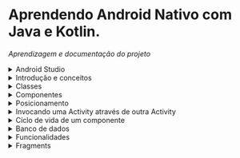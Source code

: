 # Aprendendo Android Nativo com Java e Kotlin.

*Aprendizagem e documentação do projeto*
<details>
 <summary>Android Studio</summary>

 ## Build
 - `limpar projeto` : *build -> clean project*
 - `Rebuildar` : *build -> Rebuild project* ou *Marteinho da aba build*
   
 - `Ctrl + F` Pesquisar uma palavra em um arquivo.
 - `Ctrl + N` Pesquisar classes
 - `Ctrl + Shift + F` Pesquisar uma palavra no projeto inteiro
 - `Alt + Shift + X` Fecha todas as abas
 - `Crlt + Shift + F12` Fecha todas as telas que não estão sendo usadas
 - `Crlt + R` Renomear palavras iguais com auxílio da IDE
 - `Alt + J` Renormar palavras iguais de forma simutânea

 ## Adb connect
 Comandos para conectar o celular por wi-fi
 - 1- `cd C:/platform-tools`
 - 2- Comando para derrubar o server: `.\adb kill-server`
 - 3- Comando para levantar: `.\adb start-server`
 - 4- Comando para ver os dispositivos conectados: `.\adb devices`
 - 5- Comando para escolher a porta: `.\adb tcpip 5555`
 - 6- Comando para conectar: `.\adb connect ip_celular:5555`
 
 **Download ADB:** [platform-tools-latest-windows.zip](https://github.com/user-attachments/files/19373116/platform-tools-latest-windows.zip)


 ## Debugg
  - https://developer.android.com/studio/inspect/database

 ## Diretórios
  - *res/drawable*: Pasta onde é guardada imagens que podem ser usadas no aplicativo
  - *res/mipmap* : Guarda ícones
  - *res/values* : Utils
   
</details>
<details>
 <summary>Introdução e conceitos</summary>

 # Introdução e conceitos básicos
 
 ## AndroidManifest
  - A Activity de entrada deve ser declarada nesse aquivo

 ## Montagem e exibição de uma tela

 ### Activity
  - Activity representa uma tela com  qual o usuário pode interagir
  - Uma classe genérica é criada e extende a classe Activity, dessa forma a classe recebe os métodos e propriedades de uma activity.
  - Toda classe que extende de Activity possui um arquivo xml onde será declarado os componentes.
 
 ### View
  - O objeto View no Android é a base para a construção de qualquer elemento de interface do usuário.
  - Cada componente de UI, como botões, campos de texto, layouts, etc., são subclasses de View.
 
 ### Layout
  - Layouts são contêineres especiais que organizam outros elementos de interface do usuário (como botões, campos de texto, etc.) em uma determinada disposição na tela.
  - Alguns exemplos de layouts incluem LinearLayout, RelativeLayout, FrameLayout, ConstraintLayout,

 ### Método setContentView
  - Método da classe Activity que define o que será exibido na interface para o usuário de UI.
  - O método aceita em seu parâmetro um argumento que seja uma subclasse de View.

 ### R
  - Objeto que da acesso a arquivos de layout, strings, imagens, cores, estilos e outros tipos de recursos.
  - A classe R é dividida em várias subclasses internas, cada uma correspondendo a um tipo específico de recurso. Por exemplo, R.layout contém identificadores para todos os arquivos de layout, R.string e etc.

 *EXEMPLO*
```java
public class MainActivity extends Activity {

  @Override
  protected void onCreate(@Nullable Bundle savedInstanceState) {
    super.onCreate(savedInstanceState);
    View view = new View(this);
    setContentView(R.layout.activity_main);
  }
}
```

 ### Intent
  - Classe que permite iniciar uma Activity a partir de outra
  - Chamar outros apps como abrir câmera ou e-mail
  - Enviar dados entre Activitys

 #### Intent Explícita
 *Especifica diretamente a classe da Activity que será iniciada.*
 
 `Navegação entre Activitys`
 ```java
  Intent intent = new Intent(OndeEstouActivity.this, ParaOndeIreiActivity.class);
  startActivity(intent);
 ```

 `Passagem de dados entre Activitys`

 
 
 ```java
 //Parcelable: Em situações em que o dado passado é um objeto personalizado, esse dado deverá ser serializado através da implementação da interface Parcelable

 Intent intent = new Intent(MainActivity.this, SegundaActivity.class);
 intent.putExtra("chave", "Olá, Segunda Activity!");
 startActivity(intent);

 //Recuperando od dados na SegundaActivity
 String mensagem = getIntent().getStringExtra("chave");
 Toast.makeText(this, mensagem, Toast.LENGTH_SHORT).show();


 ```
 #### Intent Implícita
 *Usamos Intent implícita quando não sabemos exatamente qual app será aberto*
 ```java
 Intent intent = new Intent(MediaStore.ACTION_IMAGE_CAPTURE);
 ```
 - `MediaStore.ACTION_IMAGE_CAPTURE`: é uma ação predefinida que indica ao Android que queremos capturar uma imagem.

 ## Namespace usados no arquivo xml
  - `xmlns:android`: Dar acesso a todos os atributos do sistema operacional do android.
  - `xmlns:tools`: Usado para acessar as ferramentas de design do Android Studio que podem ajudar a melhorar a aparência do layout no editor de layout, mas não afetam o layout em tempo de execução.
  - `xmlns:app`: Usado para acessar atributos personalizados que você definiu em seu aplicativo

 ## View Binding
  - View Binding é um recurso do Android que gera uma classe vinculada ao layout XML, permitindo acessar as views de forma segura e eficiente, sem findViewById().
  - Exemplo: Se o layout for activity_principal.xml, o ViewBinding gerará automaticamente a classe ActivityPrincipalBinding.
  - Uso: Os elementos do layout, como TextView, Button, etc., podem ser acessados diretamente como atributos da classe de binding.
  - https://www.alura.com.br/artigos/view-binding-android

 ### 1: Declarar ViewBinding em build.gradle
 ```html
 buildFeatures {
        viewBinding true
 }
 ```

 ### 2: Limpar e Rebuildar o projeto

 ### 3: Implementando ViewBinding
 
 *Sem View Binding*
 ```java
 private ActivityListaProdutosBinding activityListaProdutosBinding;

  @Override
  protected void onCreate(@Nullable Bundle savedInstanceState) {
    super.onCreate(savedInstanceState);

    setContentView(R.layout.activity_lista_produtos);
    configuraFloatingActionButton();
 }
 ```

 *Com ViewBinding*
 ```java
 private ActivityListaProdutosBinding activityListaProdutosBinding;

  @Override
  protected void onCreate(@Nullable Bundle savedInstanceState) {
    super.onCreate(savedInstanceState);

    activityListaProdutosBinding = ActivityListaProdutosBinding.inflate(getLayoutInflater());
    setContentView(activityListaProdutosBinding.getRoot());

    configuraFloatingActionButton();
 }
 ```

 ## Interface Pacelable
  -  Permiti que objetos sejam passados entre Activities ou Fragments.
 
</details>

<details>
 <summary>Classes</summary>
 
# Classes

## Bitmap
 - Classe usada para representar e manipular uma imagem.

### Métodos
 - `Método para transformar uma imagem em um objeto Bitmap`: Bitmap bitmap = BitmapFactory.decodeResource(getResources(), R.drawable.imagem);
 - `Método para redimensionar um Bitmap` : Bitmap miniatura = Bitmap.createScaledBitmap(bitmapOriginal, larguraMiniatura, alturaMiniatura, true);

 Passando uma imagem para imageView usando apenas o id do drawable
 ```java
 int imagemId = R.drawable.exemplo_imagem; // Guarda a referência da imagem
 imageView.setImageResource(imagemId); // Define a imagem no ImageView

 ```
</details>

<details>
 <summary>Componentes</summary>

 # Componentes
  
   <details>
   <summary>Alert Dialog</summary>

   # Alert Dialog
   *Caixa de diálogo*
   - `AlertDialog.Builder`: Classe interna estática responsável por configurar a caixa de diálogo

   ### Forma curta
   - Útil quando não há necessidade de modificar o AlertDialog após a criação.

   ```java
    private void showAlertDialog() {
        AlertDialog.Builder builder = new AlertDialog.Builder(this);
        builder.setTitle("Confirmação");
        builder.setMessage("Deseja confirmar esta ação?");

        // Botão de Confirmar
        builder.setPositiveButton("Confirmar", (dialog, which) -> 
            Toast.makeText(this, "Confirmado!", Toast.LENGTH_SHORT).show()
        );

        // Botão de Cancelar
        builder.setNegativeButton("Cancelar", (dialog, which) -> dialog.dismiss());

        AlertDialog alertDialog = builder.create();
        alertDialog.show();
    }
   ```
   
   ### Forma completa
   - Precisa alterar dinamicamente o diálogo depois de criá-lo (ex.: habilitar/desabilitar botões)
   - Exemplo: Desativar o botão de confirmar até o usuário confirmar que leu os termos.
  
   ```java
     private void showAlertDialog() {
        AlertDialog.Builder builder = new AlertDialog.Builder(this);
        builder.setTitle("Termos de Uso");
        builder.setMessage("Você deve aceitar os termos antes de continuar.");

        // Criando um CheckBox programaticamente
        CheckBox checkBox = new CheckBox(this);
        checkBox.setText("Li e aceito os termos");

        // Criando um layout para adicionar o CheckBox ao diálogo
        LinearLayout layout = new LinearLayout(this);
        layout.setPadding(50, 20, 50, 20);
        layout.addView(checkBox);

        builder.setView(layout);

        // Criando o diálogo, mas ainda não exibindo
        AlertDialog alertDialog = builder.create();

        // Adicionando os botões
        builder.setPositiveButton("Confirmar", (dialog, which) -> 
            Toast.makeText(this, "Termos aceitos!", Toast.LENGTH_SHORT).show()
        );
        builder.setNegativeButton("Cancelar", (dialog, which) -> dialog.dismiss());

        // Exibindo o diálogo após adicionar os botões
        alertDialog = builder.show();

        // Obtendo o botão "Confirmar" e desativando inicialmente
        Button positiveButton = alertDialog.getButton(DialogInterface.BUTTON_POSITIVE);
        positiveButton.setEnabled(false);

        // Ativar o botão "Confirmar" somente se o usuário marcar o CheckBox
        checkBox.setOnCheckedChangeListener((buttonView, isChecked) -> 
            positiveButton.setEnabled(isChecked)
        );
    }
   ```

  ### Por que usar LinerLayout
  - Esse trecho é necessário porque o AlertDialog.Builder não possui suporte direto para adicionar um CheckBox no layout padrão do diálogo. Ele apenas permite definir título, mensagem e botões.
  - O método setView(View view) do AlertDialog.Builder permite definir um layout personalizado para o diálogo. No entanto, não podemos simplesmente passar um CheckBox diretamente. O Android exige que os componentes sejam organizados dentro de um container, como LinearLayout.

 
  </details>
  
  <details>
   <summary>Containers</summary>
   
   # Containers
   - Assim como os Layouts, os Containers também foram feitos para comportar outras views.
   
  <details>
   <summary>RecyclerView</summary>

   # RecyclerView
   - É um tipo de ViewGroup usado para comportar `Views` no formato de lista.
   - Comporta listas horizontais e verticais.

   ## Exibição de itens dinâmicos com RecyclerView
   - `tools:listitem="@layout/produto_item"`: Atributo que recebe a View que será renderizada

   ### Classe Adapter
   ```java
   package projeto.piloto.orgs.ui.recyclerview.adapter;

   import android.content.Context;
   import android.view.LayoutInflater;
   import android.view.View;
   import android.view.ViewGroup;
   import android.widget.TextView;

   import androidx.annotation.NonNull;
   import androidx.recyclerview.widget.RecyclerView;

   import java.util.List;

   import projeto.piloto.orgs.R;
   import projeto.piloto.orgs.model.Produto;

   public class ListaProdutosAdapter extends RecyclerView.Adapter<ListaProdutosAdapter.ViewHolder> {

     private Context context;
     private List<Produto> produtos;

     public ListaProdutosAdapter(Context context, List<Produto> produtos) {
     this.context = context;
     this.produtos = produtos;
   }

   @NonNull
   @Override
   public ViewHolder onCreateViewHolder(@NonNull ViewGroup parent, int viewType) {
     LayoutInflater layoutInflater = LayoutInflater.from(this.context);
     View view = layoutInflater.inflate(R.layout.produto_item, parent, false);
     return new ViewHolder(view);
   }

   @Override
   public void onBindViewHolder(@NonNull ListaProdutosAdapter.ViewHolder holder, int position) {
     Produto produto = produtos.get(position);
     holder.vincula(produto);
   }

   @Override
   public int getItemCount() {
     return produtos.size();
   }

   public class ViewHolder extends RecyclerView.ViewHolder {
     private TextView nome;
     private TextView descricao;
     private TextView preco;

     public ViewHolder(@NonNull View itemView) {
       super(itemView);
       nome = itemView.findViewById(R.id.nome);
       descricao = itemView.findViewById(R.id.descricao);
       preco = itemView.findViewById(R.id.preco);
     }

    public void vincula(Produto produto) {
       nome.setText(produto.getNome());
       descricao.setText(produto.getDescricao());
       preco.setText(produto.getPreco().toString());
     }
    }
   }

   ```
   
   ### ViewHolder 
   - ViewHolderé uma classe que contém referências para as views que compõem cada item de uma lista.Exemplo, uma lista de cards onde cada card possui três textos.Cada card será uma instância de ViewHolder e os texto serão seus atributos.

   *EXEMPLO*
   - O construtor da classe atribui as propriedades da classe aos id's do `xml` correspondentes aos TextViews
   - O método vincula é chamado no método onBindViewHolder e recebe um produto, esse produto é do tipo ViewHolder.Após isso o método atribui os valores das propriedade Produto as propriedades da classe ViewHolder
   ```java
   class ViewHolder extends RecyclerView.ViewHolder {
        private TextView nome;
        private TextView descricao;
        private TextView valor;

        public ViewHolder(@NonNull View itemView) {
            super(itemView);
            nome = itemView.findViewById(R.id.nome);
            descricao = itemView.findViewById(R.id.descricao);
            valor = itemView.findViewById(R.id.preco);
        }

        public void vincula(Produto produto) {
            nome.setText(produto.getNome());
            descricao.setText(produto.getDescricao());
            valor.setText(produto.getValor().toPlainString());
        }
    }
   ```

   ### Método onCreateViewHolder
   - Este método é chamado internamente por RecyclerView para criar um novo ViewHolder que precisa ser representado na tela.
   - O método aceita dois parâmetros, uma ViewGroup e a vista.

   *Inflando Layouts*
   - primeiro, uma variavel do tipo LayoutInflater é instânciada com um contexto escolhido
   - O método `inflate` retorna uma View com base em um contexto
   - contexto pode ser uma classe que extende de activity onde é executada a lógica de um layout xml
   - A classe LayoutInflater da a possibilidade de retornar qualquer view com base em qualquer contexto
   
   ```java
    @NonNull
    @Override
    public ViewHolder onCreateViewHolder(@NonNull ViewGroup parent, int viewType) {
	LayoutInflater inflater = LayoutInflater.from(contexto);
	View view = inflater.inflate(R.layout.produto_item, parent, false);
        return new ViewHolder(view);
    }
   ```

   ### Método onBindViewHolder
   - O método recebe um Produto e chama o método vincula que atribui os valores do Produto as propriedades do ViewHolder.

   ```java
    @Override
    public void onBindViewHolder(@NonNull ListaProdutosAdapter.ViewHolder holder, int position) {
      Produto produto = produtos.get(position);
      holder.vincula(produto);
    }

   ```
   ### MainActivity
   - O LinearLayoutManager é um tipo de LayoutManager que posiciona os itens em uma lista vertical ou horizontal.
   - Quando você cria uma nova instância de LinearLayoutManager, você precisa passar um Context
   - Sem um LayoutManager, o RecyclerView não saberia como organizar e exibir os itens.
   - O layoutManager também pode ser declarado no activity_main na tag do RecyclerView `app:layoutManager="androidx.recyclerview.widget.LinearLayoutManager"`
   
   ```java
   package projeto.piloto.orgs.ui.activity;

     import android.app.Activity;
     import android.os.Bundle;
     import android.view.View;

     import androidx.annotation.Nullable;
     import androidx.recyclerview.widget.LinearLayoutManager;
     import androidx.recyclerview.widget.RecyclerView;

     import java.math.BigDecimal;
     import java.util.ArrayList;
     import java.util.List;

     import projeto.piloto.orgs.R;
      import projeto.piloto.orgs.model.Produto;
     import projeto.piloto.orgs.ui.recyclerview.adapter.ListaProdutosAdapter;

     public class MainActivity extends Activity {

     @Override
     protected void onCreate(@Nullable Bundle savedInstanceState) {
       super.onCreate(savedInstanceState);
       setContentView(R.layout.activity_main);

       RecyclerView recyclerView = findViewById(R.id.recyclerView);

       List<Produto> adapter = new ArrayList<>();
       adapter.add(new Produto("Arroz", "Arroz da marca A", BigDecimal.valueOf(10.00)));
       adapter.add(new Produto("Macarrão 2", "Macarrão da marca B", BigDecimal.valueOf(20.0)));
       adapter.add(new Produto("Leite", "Leite da marca Z", BigDecimal.valueOf(30.0)));
       adapter.add(new Produto("Ovos", "Ovos 20 unidades", BigDecimal.valueOf(40.0)));

       ListaProdutosAdapter listaProdutosAdapter = new ListaProdutosAdapter(this, adapter);  // instancia o adapter
       recyclerView.setAdapter(listaProdutosAdapter);  // seta o adapter no recyclerView atraves do setAdapter

       recyclerView.setLayoutManager(new LinearLayoutManager(this));
     }
   }

   ```
   
 
   
  </details>

  ## RecyclerView X ScrollView
   - `RecyclerView:` Usado para exibir uma lista grande e dinâmica de itens.
   - `ScrollView:` Usado para que o usuário role através de um layout simples que não muda.
     
  </details>
  
  <details> 
  <summary>ViewGroups</summary>

   # ViewGroups
   - É um tipo de `View` feita para comportar outras views, como textos, botões, imagens e etc.

   ## FrameLayout
   - Utilizado para organizar seus elementos de forma sobreposta (stacked). Ou seja, ele empilha os componentes dentro dele, exibindo um componente de cada vez no topo.
   
  </details>
   
   
</details>

<details>
 <summary>Posicionamento</summary>

 # Posicionamento

 ## Propriedades layout_width, height e weight
  
 - `match_parent:` Faz com que a `View` ocupe todo o espaço disponível do seu elemento pai NÃO respeitando as restrições do `ConstraintLayout`
 - `wrap_content:` Faz com que a `View` seja grande o suficiente para acomodar seu conteúdo.
 - `match_constraint ou 0dp:` Faz com que a `View` ocupe todo o espaço disponível do seu elemento pai respeitando as restrições do `ConstraintLayout`
 - `android:layout_weight="1":` Define um peso equilibrado para um view que divide o espaço com outras views com o uso combinado de `android:layout_width="0dp"` 

## Propriedade gravity
 - A propriedade é usada para indicar uma direção em que um componente será posicionado, como center,start,end,left e right.
 - `android:gravity:` Usado em uma ViewGroup pai indicar em qual direção os componentes filhos serão posicionados.
 - `android:layout_gravity:` Usado em uma View filha para indicar como ela irá se posicionar dentro do componente pai.

## Espaçamentos
 - `android:padding="dp"`
 - `android:layout_margin`

</details>

<details>
 <summary>Invocando uma Activity através de outra Activity</summary>

 ## Método setOnClickListener
  - setOnClickListener adiciona um evento de click em uma view.
  - Em seu parâmetro, o método recebe uma classe anônima que da acesso ao método onClick
  - O objeto Intent é usado para transmitir informações entre componentes

 ```java
 View floatingActionButton = findViewById(R.id.floatingActionButton);

 floatingActionButton.setOnClickListener(new View.OnClickListener() {
  @Override
  public void onClick(View v) {
    Intent intent = new Intent(MainActivity.this, FormularioProdutoActivity.class);
    startActivity(intent);
  }
});
 ```
 
</details>

<details>
 <summary>Cíclo de vida de um componente</summary>

  # Cíclo de vida de uma Activity

  ## onCreate
  - O método é chamado apenas uma vez quando a Activity é criada, sendo assim, esse é o momento para configurar componentes da interface, pois garante que a UI estará pronta antes do usuário interajir com a tela.

  *EXEMPLO*
  ```java
  @Override
  protected void onCreate(Bundle savedInstanceState) {
    super.onCreate(savedInstanceState);

    activityMainBinding = ActivityMainBinding.inflate(getLayoutInflater());

    EdgeToEdge.enable(this);
    setContentView(activityMainBinding.getRoot());


    ViewCompat.setOnApplyWindowInsetsListener(findViewById(R.id.main), (v, insets) -> {
      Insets systemBars = insets.getInsets(WindowInsetsCompat.Type.systemBars());
      v.setPadding(systemBars.left, systemBars.top, systemBars.right, systemBars.bottom);
      return insets;

    });

    btnAbrirCamera();
  }

  
  private void btnAbrirCamera(){

    View btnAbrirCamera = activityMainBinding.btnAbrirCamera;
    btnAbrirCamera.setOnClickListener(new View.OnClickListener() {
      @Override
      public void onClick(View view) {

        if (ContextCompat.checkSelfPermission(MainActivity.this, Manifest.permission.CAMERA) != PackageManager.PERMISSION_GRANTED) {
          ActivityCompat.requestPermissions(MainActivity.this, new String[]{Manifest.permission.CAMERA}, REQUEST_CAMERA_PERMISSION);
          // Se a permissão já não foi concedida em um momento anterior, a linha anterior chamará a função onRequestPermissionsResult
          // de forma implícita para requisitar a permissão e se a permissão for autorizada, o próprio método vai abrir a câmera.
        } else {
          abrirCamera();
        }

      }
    });
  }
  ```

  - `btnAbrirCamera` : O método recupera a view do layout e apenas configura o evento de clique. A ação do botão só funcionará depois que o usuário pressionar.

 ## onResume
 - Chamado todas as vezes que a tela está em execução
 
 ![Captura de tela de 2024-06-30 15-39-34](https://github.com/AthosGustavo/aplicativo-orgs/assets/112649935/7f061366-87a5-4581-b6cd-47bdc45e02ba)

 ![lifecycle-1](https://github.com/AthosGustavo/aplicativo-orgs/assets/112649935/de498277-2d29-490f-a290-0022bdc8b3af)
 
</details>

<details>
 <summary>Banco de dados</summary>

  # Banco de dados

  ## Room
  - `Implementando Romm`: https://developer.android.com/training/data-storage/room?hl=pt-br#java
  - `Métodos do DAO`: https://developer.android.com/training/data-storage/room/accessing-data?hl=pt-br

  ## Conversão de tipos
  - Em algunas situações o SQLite não possui uma correspondência para um tipo do java e nesse caso deve haver uma conversão.

  *Classe conversora*
  ```java
  import androidx.room.TypeConverter;
  import java.math.BigDecimal;

  public class BigDecimalConverter {

    @TypeConverter
    public static BigDecimal fromDouble(Double value) {
        return value == null ? null : BigDecimal.valueOf(value);
    }

    @TypeConverter
    public static Double toDouble(BigDecimal bigDecimal) {
        return bigDecimal == null ? null : bigDecimal.doubleValue();
    }
  }

  ```
 *Interface DAO*
 ```java
 import androidx.room.Dao;
 import androidx.room.Insert;
 import androidx.room.Query;
 import java.util.List;

 @Dao
 public interface ProdutoDao {

    @Insert
    void inserir(Produto produto);

    @Query("SELECT * FROM Produto")
    List<Produto> listarTodos();
 }


 ```

*Banco de dados*
```java
 import androidx.room.Database;
 import androidx.room.RoomDatabase;
 import androidx.room.TypeConverters;

 @Database(entities = {Produto.class}, version = 1)
 @TypeConverters({BigDecimalConverter.class}) // Adicionando o conversor
 public abstract class AppDatabase extends RoomDatabase {
    public abstract ProdutoDao produtoDao();
 }

```
</details>
<details>
 <summary>Funcionalidades</summary>

 # Funcionalidades

 ## Abertura de câmera no Android 7

 ### AndroidManifest
 ```xml
 <uses-permission android:name="android.permission.CAMERA" />
 <uses-feature android:name="android.hardware.camera" />
 ```
 ![image](https://github.com/user-attachments/assets/0443e331-6eba-4d84-a57b-b3d8ee80574f)

 ### MainActivity
 ```java
  package projeto.piloto.abrir_camera_android_sete;

import android.content.Intent;
import android.content.pm.PackageManager;
import android.os.Bundle;
import android.provider.MediaStore;
import android.view.View;
import android.widget.Toast;
import android.Manifest;


import androidx.activity.EdgeToEdge;
import androidx.annotation.NonNull;
import androidx.appcompat.app.AppCompatActivity;
import androidx.core.app.ActivityCompat;
import androidx.core.content.ContextCompat;
import androidx.core.graphics.Insets;
import androidx.core.view.ViewCompat;
import androidx.core.view.WindowInsetsCompat;

import projeto.piloto.abrir_camera_android_sete.databinding.ActivityMainBinding;

public class MainActivity extends AppCompatActivity {

  private ActivityMainBinding activityMainBinding = null;
  private static final int REQUEST_CAMERA_PERMISSION = 100;
  private static final int REQUEST_IMAGE_CAPTURE = 101;

  @Override
  protected void onCreate(Bundle savedInstanceState) {
    super.onCreate(savedInstanceState);

    activityMainBinding = ActivityMainBinding.inflate(getLayoutInflater());

    EdgeToEdge.enable(this);
    setContentView(activityMainBinding.getRoot());


    ViewCompat.setOnApplyWindowInsetsListener(findViewById(R.id.main), (v, insets) -> {
      Insets systemBars = insets.getInsets(WindowInsetsCompat.Type.systemBars());
      v.setPadding(systemBars.left, systemBars.top, systemBars.right, systemBars.bottom);
      return insets;

    });



    btnAbrirCamera();
  }

  private void btnAbrirCamera(){

    View btnAbrirCamera = activityMainBinding.btnAbrirCamera;
    btnAbrirCamera.setOnClickListener(new View.OnClickListener() {
      @Override
      public void onClick(View view) {
        
        if (ContextCompat.checkSelfPermission(MainActivity.this, Manifest.permission.CAMERA) != PackageManager.PERMISSION_GRANTED) {
          ActivityCompat.requestPermissions(MainActivity.this, new String[]{Manifest.permission.CAMERA}, REQUEST_CAMERA_PERMISSION);
        } else {
      
          Intent intent = new Intent(MediaStore.ACTION_IMAGE_CAPTURE);
          if (intent.resolveActivity(getPackageManager()) != null) {
            startActivityForResult(intent, REQUEST_IMAGE_CAPTURE);
          }
        }

      }
    });
  }

  @Override
  public void onRequestPermissionsResult(int requestCode, @NonNull String[] permissions, @NonNull int[] grantResults) {
    super.onRequestPermissionsResult(requestCode, permissions, grantResults);

    if (requestCode == REQUEST_CAMERA_PERMISSION) {
      if (grantResults.length > 0 && grantResults[0] == PackageManager.PERMISSION_GRANTED) {
        btnAbrirCamera(); // Se a permissão foi concedida, abre a câmera
      } else {
        Toast.makeText(this, "Permissão negada!", Toast.LENGTH_SHORT).show();
      }
    }
  }

}
 ```

#### 🔍Explicação Detalhada

##### btnAbrirCamera

 - `ContextCompat.checkSelfPermission(Contexto, Permissao)` : Método da classe COntextCompat da bibliotaca AndroidX que verifica se uma permissão foi dada pelo usuário.
 - `ActivityCompat.requestPermissions(MainActivity.this, new String[]{Manifest.permission.CAMERA}, REQUEST_CAMERA_PERMISSION);`: Usado para solicitar uma permissão em tempo de execução

##### onRequestPermissionsResult
 - O método é chamado implícitamente pelo Android após chamar o método btnAbrirCamera
 - `grantedResult`
   
![image](https://github.com/user-attachments/assets/dcdb96a0-0ccf-48ec-91e9-8087792fe55f)
![image](https://github.com/user-attachments/assets/2f3210dc-eb6e-48f8-b3ae-9955a9a39644)


 
</details>
<details>
 <summary>Fragments</summary>
 
 # Fragments
 *Documementação: https://developer.android.com/guide/fragments?hl=pt-br*

 **"Cada fragmento geralmente representa uma parte específica da IU de uma tela maior".**
 - O fragment representa uma parte reutilizável da interface,a exemplo de um componente que se hospeda em outro fragment ou em um componente maior como uma Activity.
 - Um fragmento define e gerencia o próprio layout, tem o próprio ciclo de vida e pode processar os próprios eventos de entrada.

 ## Responsabilidades entre Activity e Fragments

 ### Activity
 - São como contêineres principais ideias para gerenciar elementos que devem estar presentes em toda aplicaão ou em várias telas, como gaveta de navegação (navigation drawer), que fornece acesso a diferentes partes do aplicativo.
 - Devem Controlar o fluxo principal da aplicação, gerenciando a navegação entre diferentes telas (ou fragmentos). Por exemplo, uma atividade pode coordenar a transição entre a tela inicial de login, a tela principal do aplicativo e outras funcionalidades.

 ### Fragment
 - Devem gerenciar apenas o seu componente

 ## Exemplo
 - Nesse caso temos 1 Fragment e dois elementos globais.O Fragmente se trata da grade rautilizável que se adápta em duas formas de tela e os elementos globais gerenciados pela Activity: A gaveta de navegação e barra de navegação.
 ![image](https://github.com/user-attachments/assets/882df844-cd1d-41dd-bb04-25c872509094)

 ## Cíclo de vida

 ![ciclo-vida-fragment](https://github.com/user-attachments/assets/e9c2a6fa-3898-4c6f-be53-f8b91be6177a)
 
 
 ## Implementação 
 
 ### ViewModel
  - Componente projetado para armazenar e gerenciar dados relacionados à interface de forma consciente do ciclo de vida.
  - Ele evita a perda de dados quando a Activity ou Fragment são recriados
  - Pode ser usado junto com callbacks que são executadas com base na observação da mudança dos dados

 
 ### ViewModelProvider
  - Classe que retorna uma instância de um ViewModel com base em argumentos

 #### Construtores
  - `ViewModelProvider(requireActivity()).get(DadosCompartilhadosFragment.class);`
    - retorna uma ViewModel com escopo do host
    - requireActivity() retorna a Activity que hospeda o Fragment
    - `Para que serve:` Quando diferentes Fragments dentro da mesma Activity precisam acessar os mesmos dados.Ideal para comunicação entre Fragments que compartilham um mesmo ViewModel.
  - `ViewModelProvider(requireParentFragment()).get(ListViewModel.class);`
    - requireParentFragment() retorna o Fragment pai do Fragment atual
    - `Para que serve:` Quando temos um Fragment pai que gerencia um ViewModel, e queremos compartilhar os dados entre os Fragments filhos.


  build.gradle app
 
 ```xml
 dependencies {
    def fragment_version = "1.8.6"
    implementation "androidx.fragment:fragment:$fragment_version"
 }
 ```
 
 ```java
 public class DadosCompartilhadosFragment extends ViewModel {
  
  private final MutableLiveData<String> dado = new MutableLiveData<>();

  public DadosCompartilhadosFragment() {
  }

  public void atribuirValor(String msg){
    dado.setValue(msg);
  }
  
  public LiveData<String> retornaValorDado(){
    return dado;
  }
 }
 ```
 ```java
 //Classe Fragment

 @Override
  public void onViewCreated(@NonNull View view, Bundle savedInstanceState) {
    super.onViewCreated(view, savedInstanceState);
    dadosCompartilhadosFragment = new ViewModelProvider(requireActivity()).get(DadosCompartilhadosFragment.class);
    configuraBotaoEnviar(view);
  }
 ```
 ```java
 //Activity

 private void iniciaAtributos(Context context){
    this.activityMainBinding = ActivityMainBinding.inflate(getLayoutInflater());
    this.homeFragment = new HomeFragment();
    this.consoleFragment = new ConsoleFragment();
    this.gameFragment = new GameFragment();
    this.buttonHome = activityMainBinding.buttonHome;
    this.buttonConsoles = activityMainBinding.buttonConsole;
    this.buttonGames = activityMainBinding.buttonGames;
  }

  private void configuraBotoes(){
    this.buttonHome.setOnClickListener(this);
    this.buttonConsoles.setOnClickListener(this);
    this.buttonGames.setOnClickListener(this);
  }

  private void setFragment(Fragment fragment){
    FragmentTransaction fragmentTransaction = getSupportFragmentManager().beginTransaction();
    fragmentTransaction.replace(R.id.frame_fragments, fragment);
    fragmentTransaction.commit();
  }

  @Override
  public void onClick(View view) {
    if(view.getId() == R.id.button_home){
      setFragment(this.homeFragment);
    }
    if(view.getId() == R.id.button_games){
      setFragment(this.gameFragment);
    }
    if(view.getId() == R.id.button_console){
      setFragment(this.consoleFragment);
    }

 }
 ```

 

 
</details>




